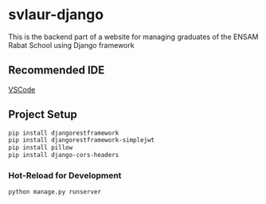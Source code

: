 # svlaur-django

This is the backend part of a website for managing graduates of the ENSAM Rabat School using Django framework

## Recommended IDE

[VSCode](https://code.visualstudio.com/)


## Project Setup

```sh
pip install djangorestframework
pip install djangorestframework-simplejwt 
pip install pillow
pip install django-cors-headers
```

### Hot-Reload for Development

```sh
python manage.py runserver 
```

